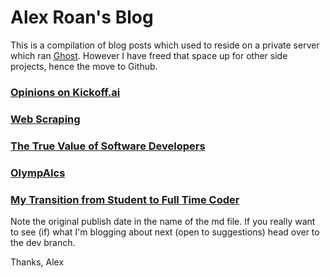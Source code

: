 # Alex Roan's Blog

This is a compilation of blog posts which used to reside on a private server which ran [Ghost](https://ghost.org/). However I have freed that space up for other side projects, hence the move to Github.

### [Opinions on Kickoff.ai](https://github.com/alexroan/blog/blob/master/2016-08-18.kickoff.md)
### [Web Scraping](https://github.com/alexroan/blog/blob/master/2016-07-20.scraping.md)
### [The True Value of Software Developers](https://github.com/alexroan/blog/blob/master/2016-06-15.value.md)
### [OlympAIcs](https://github.com/alexroan/blog/blob/master/2016-05-25.olympaics.md)
### [My Transition from Student to Full Time Coder](https://github.com/alexroan/blog/blob/master/2016-05-16.transition.md)

Note the original publish date in the name of the md file. If you really want to see (if) what I'm blogging about next (open to suggestions) head over to the dev branch.

Thanks, Alex